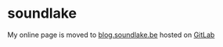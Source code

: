 # soundlake

My online page is moved to
[blog.soundlake.be](https://blog.soundlake.be)
hosted on [GitLab](https://gitlab.com)

